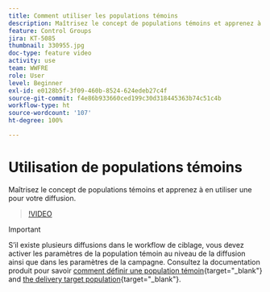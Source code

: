 ```yaml
---
title: Comment utiliser les populations témoins
description: Maîtrisez le concept de populations témoins et apprenez à en utiliser une pour votre diffusion.
feature: Control Groups
jira: KT-5085
thumbnail: 330955.jpg
doc-type: feature video
activity: use
team: WWFRE
role: User
level: Beginner
exl-id: e0128b5f-3f09-460b-8524-624edeb27c4f
source-git-commit: f4e86b933660ced199c30d318445363b74c51c4b
workflow-type: ht
source-wordcount: '107'
ht-degree: 100%

---
```


# Utilisation de populations témoins

Maîtrisez le concept de populations témoins et apprenez à en utiliser une pour votre diffusion.

>[!VIDEO](https://video.tv.adobe.com/v/330955?quality=12&learn=on)

>[!IMPORTANT]
>S’il existe plusieurs diffusions dans le workflow de ciblage, vous devez activer les paramètres de la population témoin au niveau de la diffusion ainsi que dans les paramètres de la campagne.
>Consultez la documentation produit pour savoir [comment définir une population témoin](https://experienceleague.adobe.com/docs/campaign-classic/using/orchestrating-campaigns/orchestrate-campaigns/marketing-campaign-target.html?lang=fr#defining-a-control-group){target="_blank"} and [the delivery target population](https://experienceleague.adobe.com/docs/campaign-classic/using/sending-messages/key-steps-when-creating-a-delivery/steps-defining-the-target-population.html?lang=fr){target="_blank"}.
